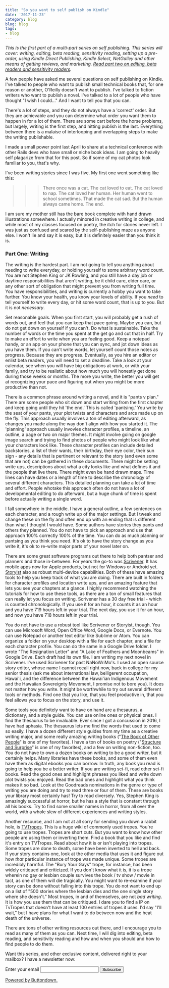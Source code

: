 ```yaml
---
title: "So you want to self publish on Kindle"
date: '2017-11-23'
category: blog
blog: blog
tags:
- blog
---
```


_This is the first part of a multi-part series on self publishing. This series will cover: writing, editing, beta reading, sensitivity reading, setting up a pre-order, using Kindle Direct Publishing, Kindle Select, NetGalley and other means of getting reviews, and marketing. [Read part two on editing, beta readers and sensitivity readers](http://daxmurray.com/blog/self-publishing-part-two-editing/)._

A few people have asked me several questions on self publishing on Kindle. I've talked to people who want to publish small technical books that, for one reason or another, O'Reilly doesn't want to publish. I've talked to fiction writers who want to publish a novel. I've talked to a lot of people who have thought "I wish I could..." And I want to tell you that you can.

There's a lot of steps, and they do not always have a 'correct' order. But they are achievable and you can determine what order you want them to happen in for a lot of them. There are some cart before the horse problems, but largely, writing is the first step, and hitting publish is the last. Everything between there is a malaise of interlooping and overlapping steps to make the writing publishable.

I made a small power point last April to share at a technical conference with other Rails devs who have small or niche book ideas. I am going to heavily self plagarize from that for this post. So if some of my cat photos look familiar to you, that's why.

I've been writing stories since I was five. My first one went something like this:

>>> There once was a cat. The cat loved to eat. The cat loved to nap. The cat loved her human. Her human went to school sometimes. That made the cat sad. But the human always came home. The end.

I am sure my mother still has the bare book complete with hand drawn illustrations somewhere. I actually minored in creative writing in college, and while most of my classes focused on poetry, the itch for stories never left. I was just as confused and scared by the self-publishing maze as anyone else. I won't lie and say it is easy, but it is definitely easier than you think it is. 

### Part One: Writing

The writing is the hardest part. I am not going to tell you anything about needing to write everyday, or holding yourself to some arbitrary word count. You are not Stephen King or JK Rowling, and you still have a day job or daytime responsibilities that aren't writing, be it child care, elder care, or any other sort of obligation that might prevent you from writing full time. You have responsibilities, and writing is currently a hobby you want to take further. You know your health, you know your levels of ability. If you _need_ to tell yourself to write every day, or hit some word count, that is up to you. But it is not _necessary_. 

Set reasonable goals. When you first start, you will probably get a rush of words out, and feel that you can keep that pace going. Maybe you can, but do not get down on yourself if you can't. Do what is sustainable. Take the number of words or the time you spent at the get go and cut that in half. Try to make an effort to write when you are feeling good. Keep a notepad handy, or an app on your phone that you can sync, and jot down ideas as you have them. If you can't write words, let yourself count those notes as progress. Because they are progress. Eventually, as you hire an editor or enlist beta readers, you will need to set a deadline. Take a look at your calendar, see when you will have big obligations at work, or with your family, and try to be realistic about how much you will honestly get done during those weeks or months. The more you write, the better you will get at recognizing your pace and figuring out when you might be more productive than not. 

There is a common phrase around writing a novel, and it is "pants v plan." There are some people who sit down and start writing from the first chapter and keep going until they hit 'the end.' This is called 'pantsing.' You write by the seat of your pants, your plot twists and characters and arcs made up on the fly. This approach usually involves a ton of editing afterward, as changes you made along the way don't align with how you started it. The 'planning' approach usually invovles character profiles, a timeline, an outline, a page or two on major themes. It might involve going on google image search and trying to find photos of people who might look like what your characters look like. These character profiles can include detailed backstories, a list of their wants, their birthday, their eye color, their sun sign - any details that is pertinent or relevant to the story (and even some that are not) can be gathered in these documents. There might be setting write ups, descriptions about what a city looks like and what defines it and the people that live there. There might even be hand drawn maps. Time lines can have dates or a length of time to describe the chronology of several different characters. This detailed planning can take a lot of time and effort. People whotake this approach often do not have a lot of developmental editing to do afterward, but a huge chunk of time is spent before actually writing a single word.

I fall somewhere in the middle. I have a general outline, a few sentences on each character, and a rough write up of the major settings. But I tweak and change these on the fly and often end up with an ending that is different than what I thought I would have. Some authors have stories they pants and others they planned. You do not have to pick an approach and use that approach 100% correctly 100% of the time. You can do as much planning or pantsing as you think you need. It's ok to have the story change as you write it, it's ok to re-write major parts of your novel later on. 

There are some great software programs out there to help both pantser and planners and those in-between. For years the go-to was [Scrivener](https://www.literatureandlatte.com/scrivener/overview). It has mobile apps now for Apple products, but not for Windows or Android yet. [Storyist](http://storyist.com/) also as robust multi-device capabilities. Both of these have amazing tools to help you keep track of what you are doing. There are built in folders for character profiles and location write ups, and an amazing feature that lets you see your chapters at a glance. I highly recommend watching the tutorials for how to use these tools, as there are a ton of small features that can really let you focus on writing. Scrivener has a 30 day free trial - which is counted chronologically. If you use it for an hour, it counts it as an hour and you have 719 hours left in your trial. The next day, you use it for an hour, and now you have 718 hours left in your trial. 

You do not have to use a robust tool like Scrivener or Storyist, though. You can use Microsoft Word, Open Office Word, Google Docs, or Evernote. You can use Notepad or another text editor like Sublime or Atom. You can organize a folder on your desktop with a file for each chapter, and a file for each character profile. You can do the same in a Google Drive folder. I wrote "The Resignation Letter" and "A Lake of Feathers and Moonbeams" in Google Drive. Each draft had its own file. I am writing my next novel in Scrivener. I've used Scrivener for past NaNoWriMo's. I used an open source story editor, whose name I cannot recall right now, back in college for my senior thesis (ask me about international law, belligerent occupation, Hawai'i, and the difference between the Hawai'ian Indigenous Movement and the Hawaiian Sovereignty Movement, I promise not to bore you). It does not matter how you write. It might be worthwhile to try out several different tools or methods. Find one that you like, that you feel productive in, that you feel allows you to focus on the story, and use it. 

Some tools you definitely want to have on hand are a thesaurus, a dictionary, and a style guide. You can use online ones or physical ones. I find the thesaurus to be invaluable. Ever since I got a concussion in 2016, I have had aphasia. The thesaurus lets me find the words that used to come so easily. I have a dozen different style guides from my time as a creative writing major, and some really amazing writing books ("[The Book of Other People](http://amzn.to/2Bjp1Ov)" is one of my favorites). I have a ton of books on poetry ("[Structure and Surprise](http://amzn.to/2zy4sR9)" is one of my favorites), and a few on writing non-fiction, too. You do not have to own a dozen books on writing to be a good writer, but it certainly helps. Many libraries have these books, and some of them even have them as digital ebooks you can borrow. In truth, any book you read is going to help you be a better writer. If you are writing sci-fi, read other sci-fi books. Read the good ones and highlight phrases you liked and write down plot twists you enjoyed. Read the bad ones and highlight what you think makes it so bad. Look at the Goodreads nominations in the genre or type of writing you are doing and try to read three or four of them. These are books your library most certainly has! Try to read diversely. Yes, Stephen King is amazingly successful at horror, but he has a style that is constant through all his books. Try to find some smaller names in horror, from all over the world, with a whole slew of different experiences and writing styles. 

Another resource, and I am not at all sorry for sending you down a rabbit hole, is [TVTropes](http://tvtropes.org). This is a huge wiki of commonly used tropes. You're going to use tropes. Tropes are short cuts. But you want to know how other people are using them or inverting them. Find a book that you like and find it's entry on TVTropes. Read about how it is or isn't playing into tropes. Some tropes are done to death, some have been inverted to hell and back. If your story contains one, look at the other media that uses it and figure out how _that_ particular instance of trope was made unique. Some tropes are incredibly harmful. The "Bury Your Gays" trope, for instance, has been widely critiqued and criticized. If you don't know what it is, it is a trope wherein no gay or lesbian couple survives the book / tv show / movie in tact, as one of them will die tragically. You might want to re-examine if your story can be done without falling into this trope. You do not want to end up on a list of "500 stories where the lesbian dies and the one single story where she doesn't." Most tropes, in and of themselves, are not _bad writing_. It is how you use them that can be critiqued. I dare you to find a IP on TvTropes that doesn't have at least 100 entries of tropes it uses. I'd say "I'll wait," but I have plans for what I want to do between now and the heat death of the universe. 

There are tons of other writing resources out there, and I encourage you to read as many of them as you can. Next time, I will dig into editing, beta reading, and sensitivity reading and how and when you should and how to find people to do them. 

Want this series, and other exclusive content, delivered right to your mailbox? I have a newsletter now:
<form
  action="https://buttondown.email/api/emails/embed-subscribe/dax"
  method="post"
  target="popupwindow"
  onsubmit="window.open('https://buttondown.email/dax', 'popupwindow')"
  class="embeddable-buttondown-form"
>
  <label for="bd-email">Enter your email</label>
  <input type="email" name="email" id="bd-email">
  <input type="hidden" value="1" name="embed"/>
  <input type="submit" value="Subscribe" />
  <p>
    <a href="https://buttondown.email" target="_blank">Powered by Buttondown.</a>
  </p>
</form>


